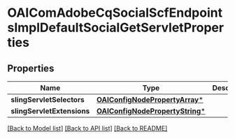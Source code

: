 # OAIComAdobeCqSocialScfEndpointsImplDefaultSocialGetServletProperties

## Properties
Name | Type | Description | Notes
------------ | ------------- | ------------- | -------------
**slingServletSelectors** | [**OAIConfigNodePropertyArray***](OAIConfigNodePropertyArray.md) |  | [optional] 
**slingServletExtensions** | [**OAIConfigNodePropertyString***](OAIConfigNodePropertyString.md) |  | [optional] 

[[Back to Model list]](../README.md#documentation-for-models) [[Back to API list]](../README.md#documentation-for-api-endpoints) [[Back to README]](../README.md)


